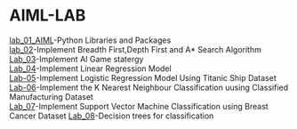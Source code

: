 # AIML-LAB

[lab_01_AIML](https://github.com/vivekvardhan30/AIML-LAB/blob/main/Lab_01_AIML.ipynb)-Python Libraries and Packages <br>
[lab_02](https://github.com/vivekvardhan30/AIML-LAB/blob/main/Lab_02.ipynb)-Implement Breadth First,Depth First and A* Search Algorithm<br>
[Lab_03](https://github.com/vivekvardhan30/AIML-LAB/blob/main/Lab_03.ipynb)-Implement AI Game statergy<br>
[Lab_04](https://github.com/vivekvardhan30/AIML-LAB/blob/main/Lab_04.ipynb)-Implement Linear Regression Model<br>
[Lab-05](https://github.com/vivekvardhan30/AIML-LAB/blob/main/Lab_05_AIML.ipynb)-Implement Logistic Regression Model Using Titanic Ship Dataset<br>
[Lab-06](https://github.com/vivekvardhan30/AIML-LAB/blob/main/Lab_06_AIML.ipynb)-Implement the K Nearest Neighbour Classification uusing Classified Manufacturing Dataset<br>
[Lab_07](https://github.com/vivekvardhan30/AIML-LAB/blob/main/Lab_07.ipynb)-Implement Support Vector Machine Classification using Breast Cancer Dataset
[Lab_08](https://github.com/vivekvardhan30/AIML-LAB/blob/main/Lab_08.ipynb)-Decision trees for classification
